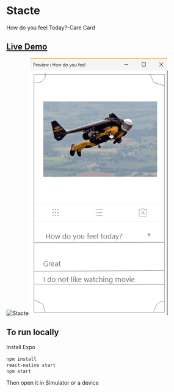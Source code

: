 # Stacte
How do you feel Today?-Care Card

## [Live Demo](https://expo.io/@nishanth/playlist)
![Stacte](https://github.com/cnishaanntt/Stacte/blob/master/Expo_app.gif)
![Prototype](https://github.com/cnishaanntt/Stacte/blob/master/Expo_xd.gif)
## To run locally
Install Expo 
```
npm install
react-native start
npm start
```

Then open it in Simulator or a device
